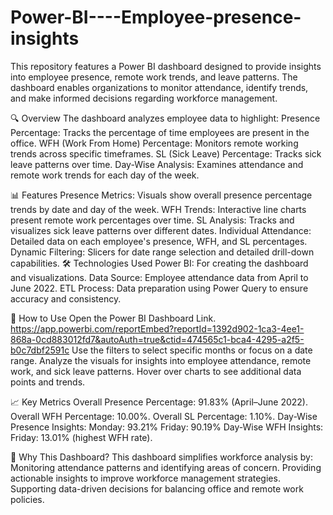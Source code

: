 # Power-BI----Employee-presence-insights
This repository features a Power BI dashboard designed to provide insights into employee presence, remote work trends, and leave patterns. The dashboard enables organizations to monitor attendance, identify trends, and make informed decisions regarding workforce management.

🔍 Overview
The dashboard analyzes employee data to highlight:
Presence Percentage: Tracks the percentage of time employees are present in the office.
WFH (Work From Home) Percentage: Monitors remote working trends across specific timeframes.
SL (Sick Leave) Percentage: Tracks sick leave patterns over time.
Day-Wise Analysis: Examines attendance and remote work trends for each day of the week.

📊 Features
Presence Metrics: Visuals show overall presence percentage trends by date and day of the week.
WFH Trends: Interactive line charts present remote work percentages over time.
SL Analysis: Tracks and visualizes sick leave patterns over different dates.
Individual Attendance: Detailed data on each employee's presence, WFH, and SL percentages.
Dynamic Filtering: Slicers for date range selection and detailed drill-down capabilities.
🛠 Technologies Used
Power BI: For creating the dashboard and visualizations.
Data Source: Employee attendance data from April to June 2022.
ETL Process: Data preparation using Power Query to ensure accuracy and consistency.

🚀 How to Use
Open the Power BI Dashboard Link. https://app.powerbi.com/reportEmbed?reportId=1392d902-1ca3-4ee1-868a-0cd883012fd7&autoAuth=true&ctid=474565c1-bca4-4295-a2f5-b0c7dbf2591c
Use the filters to select specific months or focus on a date range.
Analyze the visuals for insights into employee attendance, remote work, and sick leave patterns.
Hover over charts to see additional data points and trends.

📈 Key Metrics
Overall Presence Percentage: 91.83% (April–June 2022).
Overall WFH Percentage: 10.00%.
Overall SL Percentage: 1.10%.
Day-Wise Presence Insights:
Monday: 93.21%
Friday: 90.19%
Day-Wise WFH Insights:
Friday: 13.01% (highest WFH rate).

🌟 Why This Dashboard?
This dashboard simplifies workforce analysis by:
Monitoring attendance patterns and identifying areas of concern.
Providing actionable insights to improve workforce management strategies.
Supporting data-driven decisions for balancing office and remote work policies.
